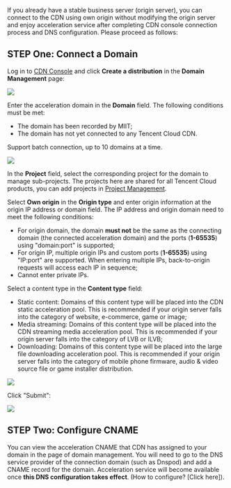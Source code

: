 If you already have a stable business server (origin server), you can connect to the CDN using own origin without modifying the origin server and enjoy acceleration service after completing CDN console connection process and DNS configuration. Please proceed as follows:

## STEP One: Connect a Domain
Log in to [CDN Console](https://console.cloud.tencent.com/cdn) and click **Create a distribution** in the **Domain Management** page:

![](https://mc.qcloudimg.com/static/img/fd1298d36e50a667aecae4ca6bdab9eb/%5B1%5D+cdn_access_create_a_distribution.png)

Enter the acceleration domain in the **Domain** field. The following conditions must be met:

+ The domain has been recorded by MIIT;
+ The domain has not yet connected to any Tencent Cloud CDN.

Support batch connection, up to 10 domains at a time.

![](https://mc.qcloudimg.com/static/img/5a1a96eeccbe218aaf0d09b1045eea13/2.png)

In the **Project** field, select the corresponding project for the domain to manage sub-projects. The projects here are shared for all Tencent Cloud products, you can add projects in [Project Management](https://console.cloud.tencent.com/project).

Select **Own origin** in the **Origin type** and enter origin information at the origin IP address or domain field. The IP address and origin domain need to meet the following conditions:

- For origin domain, the domain **must not** be the same as the connecting domain (the connected acceleration domain) and the ports (**1-65535**) using "domain:port" is supported;
- For origin IP, multiple origin IPs and custom ports (**1-65535**) using "IP:port" are supported. When entering multiple IPs, back-to-origin requests will access each IP in sequence;
- Cannot enter private IPs.

Select a content type in the **Content type** field:

+ Static content: Domains of this content type will be placed into the CDN static acceleration pool. This is recommended if your origin server falls into the category of website, e-commerce, game or image;
+ Media streaming: Domains of this content type will be placed into the CDN streaming media acceleration pool. This is recommended if your origin server falls into the category of LVB or ILVB;
+ Downloading: Domains of this content type will be placed into the large file downloading acceleration pool. This is recommended if your origin server falls into the category of mobile phone firmware, audio & video source file or game installer distribution.

![](https://mc.qcloudimg.com/static/img/194b11ed28ac620b19476a125d4cbb4d/3.png)

Click "Submit":

![](https://mc.qcloudimg.com/static/img/0a03db953d30949addab41f3c7078a45/4.png)


## STEP Two: Configure CNAME
You can view the acceleration CNAME that CDN has assigned to your domain in the page of domain management. You will need to go to the DNS service provider of the connection domain (such as Dnspod) and add a CNAME record for the domain. Acceleration service will become available once **this DNS configuration takes effect**. (How to configure? [Click here]).
